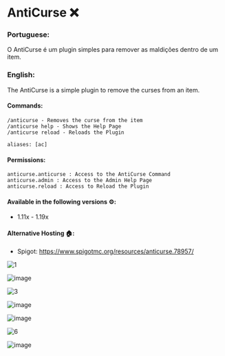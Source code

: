 # AntiCurse ❌
### **Portuguese:**
O AntiCurse é um plugin simples para remover as maldições dentro de um item.

### **English:**
The AntiCurse is a simple plugin to remove the curses from an item.

#### Commands:
    /anticurse - Removes the curse from the item
    /anticurse help - Shows the Help Page
    /anticurse reload - Reloads the Plugin

    aliases: [ac]
  
#### Permissions:
    anticurse.anticurse : Access to the AntiCurse Command
    anticurse.admin : Access to the Admin Help Page
    anticurse.reload : Access to Reload the Plugin
  
#### Available in the following versions ⚙️:
  - 1.11x - 1.19x

#### Alternative Hosting 🏠:
  - Spigot: https://www.spigotmc.org/resources/anticurse.78957/

![1](https://user-images.githubusercontent.com/41524430/194689773-e79b91a6-ab32-4706-8fff-9fb8855a1554.png)

![image](https://user-images.githubusercontent.com/41524430/193423912-a062173e-7b64-4eb6-a65c-88e672a644b6.png)

![3](https://user-images.githubusercontent.com/41524430/194689777-63b868f7-c64e-4010-b685-ab0e429c44cd.png)

![image](https://user-images.githubusercontent.com/41524430/193423917-3e6bddfa-9ff1-48d3-8c1d-c02c5362cebc.png)

![image](https://user-images.githubusercontent.com/41524430/193423924-47c4cdcf-5e53-4b45-ba58-4fd8c0ed7b43.png)

![6](https://user-images.githubusercontent.com/41524430/194689799-a8542048-4c3f-483f-a5d1-5eb9882266bb.png)

![image](https://user-images.githubusercontent.com/41524430/193423926-0a04993c-27cf-412e-b3ff-3365e0b8f39d.png)

